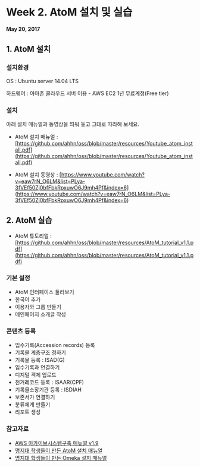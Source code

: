 # Week 2. AtoM 설치 및 실습
**May 20, 2017**
## 1. AtoM 설치
### 설치환경
OS : Ubuntu server 14.04 LTS

하드웨어 : 아마존 클라우드 서버 이용 - AWS EC2 1년 무료계정(Free tier)


### 설치
아래 설치 매뉴얼과 동영상을 띄워 놓고 그대로 따라해 보세요.

- AtoM 설치 매뉴얼 : [https://github.com/ahhn/oss/blob/master/resources/Youtube_atom_install.pdf](https://github.com/ahhn/oss/blob/master/resources/Youtube_atom_install.pdf)

- AtoM 설치 동영상 : [https://www.youtube.com/watch?v=eaw7rN_O6LM&list=PLya-3fVEf50Zj0bfFbkRpxuwO6J9mh4Pf&index=6] (https://www.youtube.com/watch?v=eaw7rN_O6LM&list=PLya-3fVEf50Zj0bfFbkRpxuwO6J9mh4Pf&index=6)

## 2. AtoM 실습
- AtoM 튜토리얼 : [https://github.com/ahhn/oss/blob/master/resources/AtoM_tutorial_v1.1.pdf](https://github.com/ahhn/oss/blob/master/resources/AtoM_tutorial_v1.1.pdf)

### 기본 설정
- AtoM 인터페이스 둘러보기
- 한국어 추가
- 이용자와 그룹 만들기
- 메인페이지 소개글 작성

### 콘텐츠 등록
- 입수기록(Accession records) 등록
- 기록물 계층구조 정하기
- 기록물 등록 : ISAD(G)
- 입수기록과 연결하기
- 디지털 객체 업로드
- 전거레코드 등록 : ISAAR(CPF)
- 기록물소장기관 등록 : ISDIAH
- 보존서가 연결하기
- 분류체계 만들기
- 리포트 생성


### 참고자료
- [AWS 아카이브시스템구축 매뉴얼 v1.9](https://github.com/ahhn/oss/blob/master/resources/AWS_v1.9.pdf)
- [명지대 학생들이 만든 AtoM 설치 매뉴얼](https://github.com/ahhn/oss/blob/master/resources/MJU_AtoM%20%E1%84%89%E1%85%A5%E1%86%AF%E1%84%8E%E1%85%B5%20%E1%84%86%E1%85%A7%E1%86%BC%E1%84%85%E1%85%A7%E1%86%BC%E1%84%8B%E1%85%A5(20170511).txt)
- [명지대 학생들이 만든 Omeka 설치 매뉴얼 ](https://github.com/ahhn/oss/blob/master/resources/MJU_AtoM%20%E1%84%89%E1%85%A5%E1%86%AF%E1%84%8E%E1%85%B5%20%E1%84%86%E1%85%A7%E1%86%BC%E1%84%85%E1%85%A7%E1%86%BC%E1%84%8B%E1%85%A5(20170511).txt)
